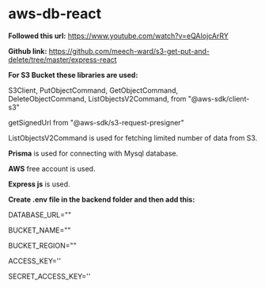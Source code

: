 # aws-db-react

**Followed this url:** https://www.youtube.com/watch?v=eQAIojcArRY

**Github link:** https://github.com/meech-ward/s3-get-put-and-delete/tree/master/express-react

**For S3 Bucket these libraries are used:** 

  S3Client,  PutObjectCommand,  GetObjectCommand,  DeleteObjectCommand,  ListObjectsV2Command, from "@aws-sdk/client-s3"
  
  getSignedUrl  from "@aws-sdk/s3-request-presigner"
  
  ListObjectsV2Command is used for fetching limited number of data from S3.

**Prisma** is used for connecting with Mysql database.

**AWS** free account is used.

**Express js** is used.

**Create .env file in the backend folder and then add this:** 

DATABASE_URL=""

BUCKET_NAME=""

BUCKET_REGION=""

ACCESS_KEY=''

SECRET_ACCESS_KEY=''



